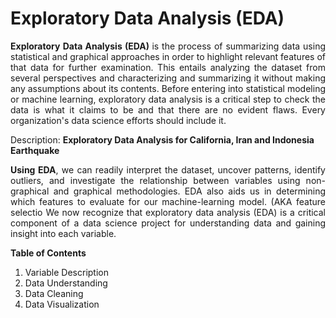 # Exploratory Data Analysis (EDA)

<p align="justify"><b>Exploratory Data Analysis (EDA) </b>is the process of summarizing data using statistical and graphical approaches in order to highlight relevant features of that data for further examination. This entails analyzing the dataset from several perspectives and characterizing and summarizing it without making any assumptions about its contents.
Before entering into statistical modeling or machine learning, exploratory data analysis is a critical step to check the data is what it claims to be and that there are no evident flaws. Every organization's data science efforts should include it.</p>

Description: <b>Exploratory Data Analysis for California, Iran and Indonesia Earthquake</b>

<p align="justify"><b>Using EDA</b>, we can readily interpret the dataset, uncover patterns, identify outliers, and investigate the relationship between variables using non-graphical and graphical methodologies. EDA also aids us in determining which features to evaluate for our machine-learning model. (AKA feature selectio We now recognize that exploratory data analysis (EDA) is a critical component of a data science project for understanding data and gaining insight into each variable.</p>

<b>Table of Contents</b>
1. Variable Description
2. Data Understanding
3. Data Cleaning
4. Data Visualization




